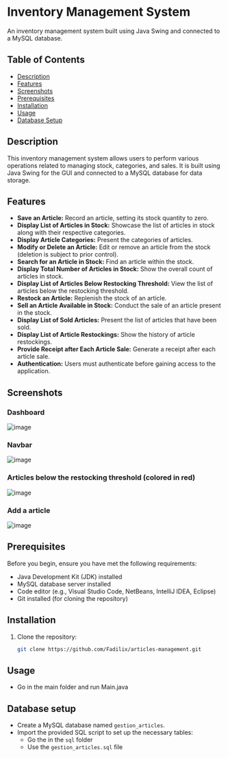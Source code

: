 # Inventory Management System

An inventory management system built using Java Swing and connected to a MySQL database.

## Table of Contents

- [Description](#description)
- [Features](#features)
- [Screenshots](#screenshots)
- [Prerequisites](#prerequisites)
- [Installation](#installation)
- [Usage](#usage)
- [Database Setup](#database-setup)



## Description

This inventory management system allows users to perform various operations related to managing stock, categories, and sales. It is built using Java Swing for the GUI and connected to a MySQL database for data storage.

## Features

- **Save an Article:** Record an article, setting its stock quantity to zero.
- **Display List of Articles in Stock:** Showcase the list of articles in stock along with their respective categories.
- **Display Article Categories:** Present the categories of articles.
- **Modify or Delete an Article:** Edit or remove an article from the stock (deletion is subject to prior control).
- **Search for an Article in Stock:** Find an article within the stock.
- **Display Total Number of Articles in Stock:** Show the overall count of articles in stock.
- **Display List of Articles Below Restocking Threshold:** View the list of articles below the restocking threshold.
- **Restock an Article:** Replenish the stock of an article.
- **Sell an Article Available in Stock:** Conduct the sale of an article present in the stock.
- **Display List of Sold Articles:** Present the list of articles that have been sold.
- **Display List of Article Restockings:** Show the history of article restockings.
- **Provide Receipt after Each Article Sale:** Generate a receipt after each article sale.
- **Authentication:** Users must authenticate before gaining access to the application.


## Screenshots
### Dashboard
![image](https://github.com/Fadilix/articles-management/assets/121851593/49ec14d2-5c33-4fb2-8f5b-94608906b198)

### Navbar
![image](https://github.com/Fadilix/articles-management/assets/121851593/c1b95a3a-4c22-441d-8734-b07e540007f7)

### Articles below the restocking threshold (colored in red)
![image](https://github.com/Fadilix/articles-management/assets/121851593/ea4d153f-43ec-4145-8ba6-b2c7309f747a)

### Add a article
![image](https://github.com/Fadilix/articles-management/assets/121851593/561df954-2801-47af-a8d9-b619558b0da0)

## Prerequisites

Before you begin, ensure you have met the following requirements:

- Java Development Kit (JDK) installed
- MySQL database server installed
- Code editor (e.g., Visual Studio Code, NetBeans, IntelliJ IDEA, Eclipse)
- Git installed (for cloning the repository)

## Installation

1. Clone the repository:

   ```bash
   git clone https://github.com/Fadilix/articles-management.git
   ```
## Usage
- Go in the main folder and run Main.java


## Database setup
- Create a MySQL database named `gestion_articles`.
- Import the provided SQL script to set up the necessary tables:
  * Go the in the `sql` folder
  * Use the `gestion_articles.sql` file
